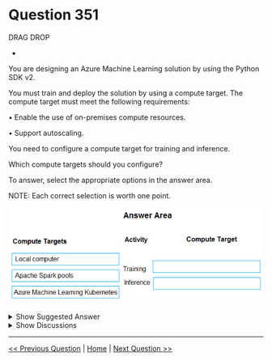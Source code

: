 # Question 351

DRAG DROP

-

You are designing an Azure Machine Learning solution by using the Python SDK v2.

You must train and deploy the solution by using a compute target. The compute target must meet the following requirements:

• Enable the use of on-premises compute resources.

• Support autoscaling.

You need to configure a compute target for training and inference.

Which compute targets should you configure?

To answer, select the appropriate options in the answer area.

NOTE: Each correct selection is worth one point.

![Question Image](../images/q351_q_image560.png)

<details>
  <summary>Show Suggested Answer</summary>

<img src="../images/q351_ans_0_image561.png" alt="Answer Image"><br>

</details>

<details>
  <summary>Show Discussions</summary>

<blockquote><p><strong>negin</strong> <code>(Wed 25 Jun 2025 01:42)</code> - <em>Upvotes: 1</em></p><p>Local Computer and AKS</p></blockquote>

</details>

---

[<< Previous Question](question_350.md) | [Home](../index.md) | [Next Question >>](question_352.md)
